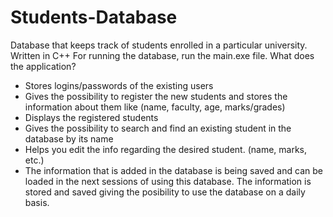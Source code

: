 # Students-Database
Database that keeps track of students enrolled in a particular university. Written in C++
For running the database, run the main.exe file.
What does the application?
  - Stores logins/passwords of the existing users
  - Gives the possibility to register the new students and stores the information about them like (name, faculty, age, marks/grades) 
  - Displays the registered students
  - Gives the possibility to search and find an existing student in the database by its name
  - Helps you edit the info regarding the desired student. (name, marks, etc.)
  - The information that is added in the database is being saved and can be loaded in the next sessions of using this database. 
 The information is stored and saved giving the posibility to use the database on a daily basis. 
